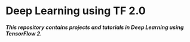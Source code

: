 # Deep Learning using TF 2.0

***This repository contains projects and tutorials in Deep Learning using TensorFlow 2.***
